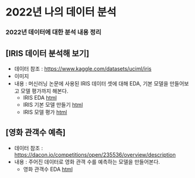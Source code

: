 # 2022년 나의 데이터 분석
### 2022년 데이터에 대한 분석 내용 정리


## [IRIS 데이터 분석해 보기]
   * 데이터 참조 : https://www.kaggle.com/datasets/uciml/iris
   * 이미지
   * 내용 : 머신러닝 논문에 사용된 IRIS 데이터 셋에 대해 EDA, 기본 모델을 만들어보고 모델 평가까지 해본다.
     * IRIS EDA [html](Link)
     * IRIS 기본 모델 만들기 [html]()
     * IRIS 모델 평가 [html]()
     
## [영화 관객수 예측]
   * 데이터 참조 : https://dacon.io/competitions/open/235536/overview/description
   * 내용 : 주어진 데이터로 영화 관객 수를 예측하는 모델을 만들어본다.
     * 영화 관객수 EDA [html](https://shining-loganberry-73d.notion.site/EDA-f8aeafda93d84931a6e934e086bb0b00)
